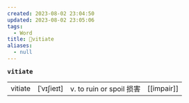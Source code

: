 ```yaml
---
created: 2023-08-02 23:04:50
updated: 2023-08-02 23:05:06
tags:
  - Word
title: 📖vitiate
aliases:
  - null
---
```


<pre><strong>vitiate</strong></pre>
|   |   |   |   |
|---|---|---|---|
|vitiate|[ˈvɪʃieɪt]|v. to ruin or spoil 损害|[[impair]]|